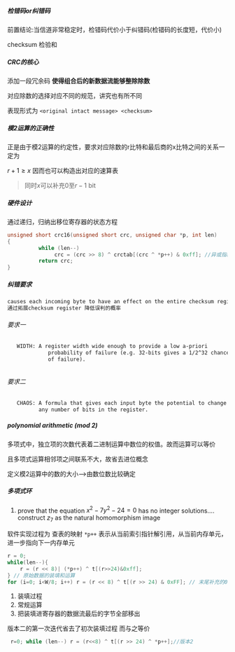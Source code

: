 ##### 检错码or纠错码

前置结论:当信道非常稳定时，检错码代价小于纠错码(检错码的长度短，代价小)

checksum 检验和

##### CRC的核心

添加一段冗余码 **使得组合后的新数据流能够整除除数**

对应除数的选择对应不同的规范，讲究也有所不同

表现形式为  `<original intact message> <checksum> `

##### 模2运算的正确性

正是由于模2运算的约定性，要求对应除数的r比特和最后商的x比特之间的关系一定为

$r + 1 \ge x$    因而也可以构造出对应的速算表

> 同时$x$可以补充0至$r-1$ bit
 
##### 硬件设计

通过递归，归纳出移位寄存器的状态方程

```c
unsigned short crc16(unsigned short crc, unsigned char *p, int len)
{
          while (len--)
               crc = (crc >> 8) ^ crctab[(crc ^ *p++) & 0xff]; //异或指模2减法
          return crc;
}
```

##### 纠错要求

```txt
causes each incoming byte to have an effect on the entire checksum register.
通过拓展checksum register 降低误判的概率
```

###### 要求一

```txt
   WIDTH: A register width wide enough to provide a low a-priori
             probability of failure (e.g. 32-bits gives a 1/2^32 chance
             of failure).
```

######    

###### 要求二

```txt
   CHAOS: A formula that gives each input byte the potential to change
          any number of bits in the register.
```



##### polynomial arithmetic (mod 2)

多项式中，独立项的次数代表着二进制运算中数位的权值。故而运算可以等价

且多项式运算相邻项之间联系不大，故省去进位概念

定义模2运算中的数的大小—>由数位数比较确定

##### 多项式环

1. prove that the equation $x^2 - 7y^2-24=0$ has no integer solutions….
   construct $z_7$ as the natural homomorphism image

软件实现过程为 查表的映射  `*p++` 表示从当前索引指针解引用，从当前内存单元，进一步指向下一内存单元

```c
r = 0;
while(len--){
    r = (r << 8)| (*p++) ^ t[(r>>24)&0xff];
} // 原始数据的装填和运算
for (i=0; i<W/8; i++) r = (r << 8) ^ t[(r >> 24) & 0xFF]; // 末尾补充的0位运算
```

1. 装填过程
2. 常规运算
3. 把装填进寄存器的数据流最后的字节全部移出

版本二的第一次迭代省去了初次装填过程  而与之等价

```c
 r=0; while (len--) r = (r<<8) ^ t[(r >> 24) ^ *p++];//版本2
```

